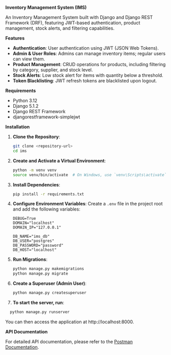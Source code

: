 **Inventory Management System (IMS)**

An Inventory Management System built with Django and Django REST Framework (DRF), featuring JWT-based authentication, product management, stock alerts, and filtering capabilities.


**Features**

- **Authentication**: User authentication using JWT (JSON Web Tokens).
- **Admin & User Roles**: Admins can manage inventory items; regular users can view them.
- **Product Management**: CRUD operations for products, including filtering by category, supplier, and stock level.
- **Stock Alerts**: Low stock alert for items with quantity below a threshold.
- **Token Blacklisting**: JWT refresh tokens are blacklisted upon logout.

**Requirements**

- Python 3.12
- Django 5.1.2
- Django REST Framework
- djangorestframework-simplejwt

**Installation**

1. **Clone the Repository**:
   ```bash
   git clone <repository-url>
   cd ims
   ```
2. **Create and Activate a Virtual Environment**:
   ```bash
   python -m venv venv
   source venv/bin/activate  # On Windows, use `venv\Scripts\activate`
   ```
   
3. **Install Dependencies**:
   ```bash
   pip install -r requirements.txt
   ```

4. **Configure Environment Variables**:
   Create a `.env` file in the project root and add the following variables:

   ```env
   DEBUG=True
   DOMAIN="localhost"
   DOMAIN_IP="127.0.0.1"
   
   DB_NAME="ims_db"
   DB_USER="postgres"
   DB_PASSWORD="password"
   DB_HOST="localhost"
   ```

5. **Run Migrations**:
   ```bash
   python manage.py makemigrations
   python manage.py migrate
   ```

6. **Create a Superuser (Admin User)**:
   ```bash
   python manage.py createsuperuser
   ```
7. **To start the server, run**:
  ```bash
    python manage.py runserver
   ```
You can then access the application at http://localhost:8000.


**API Documentation**

For detailed API documentation, please refer to the [Postman Documentation](https://documenter.getpostman.com/view/36402825/2sAY4uDPg3).
